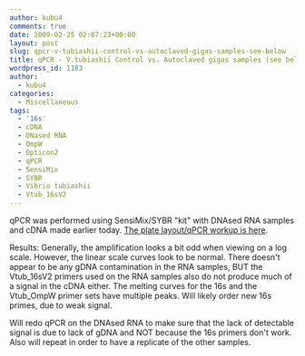 ```yaml
---
author: kubu4
comments: true
date: 2009-02-25 02:07:23+00:00
layout: post
slug: qpcr-v-tubiashii-control-vs-autoclaved-gigas-samples-see-below
title: qPCR - V.tubiashii Control vs. Autoclaved gigas samples (see below)
wordpress_id: 1183
author:
  - kubu4
categories:
  - Miscellaneous
tags:
  - '16s'
  - cDNA
  - DNased RNA
  - OmpW
  - Opticon2
  - qPCR
  - SensiMix
  - SYBR
  - Vibrio tubiashii
  - Vtub_16sV2
---
```


qPCR was performed using SensiMix/SYBR "kit" with DNAsed RNA samples and cDNA made earlier today. [The plate layout/qPCR workup is here](https://eagle.fish.washington.edu/Arabidopsis/Notebook%20Workup%20Files/20090224-2.jpg).

Results: Generally, the amplification looks a bit odd when viewing on a log scale. However, the linear scale curves look to be normal. There doesn't appear to be any gDNA contamination in the RNA samples, BUT the Vtub_16sV2 primers used on the RNA samples also do not produce much of a signal in the cDNA either. The melting curves for the 16s and the Vtub_OmpW primer sets have multiple peaks. Will likely order new 16s primes, due to weak signal.

Will redo qPCR on the DNAsed RNA to make sure that the lack of detectable signal is due to lack of gDNA and NOT because the 16s primers don't work. Also will repeat in order to have a replicate of the other samples.
